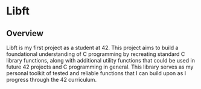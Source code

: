 # Libft

## Overview

Libft is my first project as a student at 42. This project aims to build a foundational understanding of C programming by recreating standard C library functions, along with additional utility functions that could be used in future 42 projects and C programming in general. This library serves as my personal toolkit of tested and reliable functions that I can build upon as I progress through the 42 curriculum.
